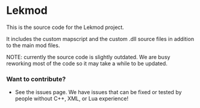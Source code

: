 # Lekmod

This is the source code for the Lekmod project.

It includes the custom mapscript and the custom .dll source files in addition to the main mod files.


NOTE: currently the source code is slightly outdated. We are busy reworking most of the code so it may take a while to be updated.

### Want to contribute?
* See the issues page. We have issues that can be fixed or tested by people without C++, XML, or Lua experience!









